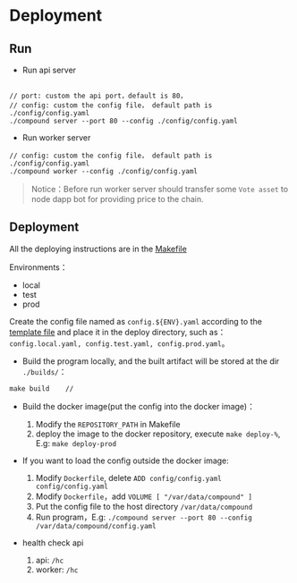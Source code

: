 # Deployment

## Run

* Run api server

```

// port: custom the api port，default is 80，
// config: custom the config file， default path is ./config/config.yaml
./compound server --port 80 --config ./config/config.yaml

```

* Run worker server

```
// config: custom the config file， default path is ./config/config.yaml
./compound worker --config ./config/config.yaml
```

> Notice：Before run worker server should transfer some `Vote asset` to node dapp bot for providing price to the chain.


## Deployment

All the deploying instructions are in the [Makefile](./Makefile)

Environments：

* local  
* test  
* prod

Create the config file named as `config.${ENV}.yaml` according to the [template file](./deploy/../../deploy/config.node.yaml.tpl) and place it in the deploy directory, such as：`config.local.yaml, config.test.yaml, config.prod.yaml`。


* Build the program locally, and the built artifact will be stored at the dir `./builds/`：
```
make build    //
```

* Build the docker image(put the config into the docker image)：
  1. Modify the `REPOSITORY_PATH` in Makefile
  2. deploy the image to the docker repository, execute `make deploy-%`, E.g: `make deploy-prod`


* If you want to load the config outside the docker image:
  1. Modify `Dockerfile`, delete `ADD config/config.yaml config/config.yaml`
  2. Modify `Dockerfile`，add  `VOLUME [ "/var/data/compound" ]`
  3. Put the config file to the host directory `/var/data/compound`
  4. Run program，E.g: `./compound server --port 80 --config /var/data/compound/config.yaml`

* health check api
   1. api:   `/hc`
   2. worker: `/hc`